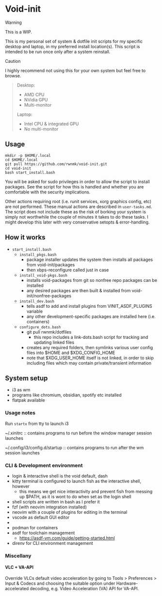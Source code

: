 # Void-init

> [!WARNING]
> This is a WIP.

This is my personal set of system & dotfile init scripts for my specific desktop and laptop, in my preferred install location(s). This script is intended to be run once only after a system reinstall.

> [!CAUTION]
> I highly recommend not using this for your own system but feel free to browse.

> Desktop:
> - AMD CPU
> - NVidia GPU
> - Multi-monitor
> 
> Laptop:
> - Intel CPU & integrated GPU
> - No multi-monitor

## Usage

```
mkdir -p $HOME/.local
cd $HOME/.local
git pull https://github.com/rwnmk/void-init.git
cd void-init
bash start_install.bash
```

You will be asked for sudo privileges in order to allow the script to install packages. See the script for how this is handled and whether you are comfortable with the security implications.

Other actions requiring root (i.e. runit services, xorg graphics config, etc) are not performed. These manual actions are described in `user-tasks.md`. The script does not include these as the risk of borking your system is simply not worthwhile the couple of minutes it takes to do these tasks. I might develop this later with very conservative setopts & error-handling.

## How it works

- `start_install.bash`
    - `install_pkgs.bash`
        - package installer updates the system then installs all packages from void-init/packages
        - then xbps-reconfigure called just in case
    - `install_void-pkgs.bash`
        - installs void-packages from git so nonfree repo packages can be installed
        - any desired packages are then built & installed from void-init/nonfree-packages
    - `install_dev.bash`
        - tells asdf to add and install plugins from VINIT_ASDF_PLUGINS variable
        - any other development-specific packages are installed here (i.e. containers)
    - `configure_dots.bash`
        - git pull rwnmk/dotfiles
            - this repo includes a link-dots.bash script for tracking and updating linked files
        - creates any required folders, then symlinks various user config files into $HOME and $XDG_CONFIG_HOME
        - note that $XDG_USER_HOME itself is not linked, in order to skip including files which may contain private/transient information

## System setup

- i3 as wm
- programs like chromium, obsidian, spotify etc installed
- flatpak available

### Usage notes

Run `startx` from tty to launch i3

~/.xinitrc :: contains programs to run before the window manager session launches

~/.config/i3/config.d/startup :: contains programs to run after the wm session launches


### CLI & Development environment

- login & interactive shell is the void default, dash
- kitty terminal is configured to launch fish as the interactive shell, however
    - this means we get nice interactivity and prevent fish from messing up $PATH, as it is wont to do when set as the login shell
- shell scripts are written in bash as I prefer it
- fzf (with neovim integration installed)
- neovim with a couple of plugins for editing in the terminal
- vscode as default GUI editor
- 
- podman for containers
- asdf for toolchain management
    - https://asdf-vm.com/guide/getting-started.html
- direnv for CLI environment management

### Miscellany

#### VLC + VA-API

Override VLCs default video acceleration by going to Tools > Preferences > Input & Codecs and choosing the suitable option under Hardware-accelerated decoding, e.g. Video Acceleration (VA) API for VA-API.